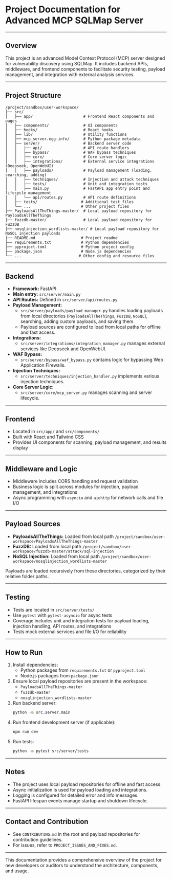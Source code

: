 # Project Documentation for Advanced MCP SQLMap Server

---

## Overview

This project is an advanced Model Context Protocol (MCP) server designed for vulnerability discovery using SQLMap. It includes backend APIs, middleware, and frontend components to facilitate security testing, payload management, and integration with external analysis services.

---

## Project Structure

```
/project/sandbox/user-workspace/
├── src/
│   ├── app/                      # Frontend React components and pages
│   ├── components/               # UI components
│   ├── hooks/                    # React hooks
│   ├── lib/                      # Utility functions
│   ├── mcp_server.egg-info/      # Python package metadata
│   ├── server/                   # Backend server code
│   │   ├── api/                  # API route handlers
│   │   ├── bypass/               # WAF bypass techniques
│   │   ├── core/                 # Core server logic
│   │   ├── integrations/         # External service integrations (Deepseek, OpenWebUI)
│   │   ├── payloads/             # Payload management (loading, searching, adding)
│   │   ├── techniques/           # Injection and attack techniques
│   │   ├── tests/                # Unit and integration tests
│   │   ├── main.py               # FastAPI app entry point and lifecycle management
│   │   └── api/routes.py         # API route definitions
│   ├── tests/                   # Additional test files
│   └── ...                      # Other project files
├── PayloadsAllTheThings-master/  # Local payload repository for PayloadsAllTheThings
├── fuzzdb-master/                # Local payload repository for FuzzDB
├── nosqlinjection_wordlists-master/ # Local payload repository for NoSQL injection payloads
├── README.md                    # Project readme
├── requirements.txt             # Python dependencies
├── pyproject.toml               # Python project config
├── package.json                 # Node.js dependencies
└── ...                         # Other config and resource files
```

---

## Backend

- **Framework:** FastAPI
- **Main entry:** `src/server/main.py`
- **API Routes:** Defined in `src/server/api/routes.py`
- **Payload Management:**  
  - `src/server/payloads/payload_manager.py` handles loading payloads from local directories (`PayloadsAllTheThings`, `FuzzDB`, `NoSQL`), searching, adding custom payloads, and saving them.
  - Payload sources are configured to load from local paths for offline and fast access.
- **Integrations:**  
  - `src/server/integrations/integration_manager.py` manages external services like Deepseek and OpenWebUI.
- **WAF Bypass:**  
  - `src/server/bypass/waf_bypass.py` contains logic for bypassing Web Application Firewalls.
- **Injection Techniques:**  
  - `src/server/techniques/injection_handler.py` implements various injection techniques.
- **Core Server Logic:**  
  - `src/server/core/mcp_server.py` manages scanning and server lifecycle.

---

## Frontend

- Located in `src/app/` and `src/components/`
- Built with React and Tailwind CSS
- Provides UI components for scanning, payload management, and results display

---

## Middleware and Logic

- Middleware includes CORS handling and request validation
- Business logic is split across modules for injection, payload management, and integrations
- Async programming with `asyncio` and `aiohttp` for network calls and file I/O

---

## Payload Sources

- **PayloadsAllTheThings:** Loaded from local path `/project/sandbox/user-workspace/PayloadsAllTheThings-master`
- **FuzzDB:** Loaded from local path `/project/sandbox/user-workspace/fuzzdb-master/attack/sql-injection`
- **NoSQL Injection:** Loaded from local path `/project/sandbox/user-workspace/nosqlinjection_wordlists-master`

Payloads are loaded recursively from these directories, categorized by their relative folder paths.

---

## Testing

- Tests are located in `src/server/tests/`
- Use `pytest` with `pytest-asyncio` for async tests
- Coverage includes unit and integration tests for payload loading, injection handling, API routes, and integrations
- Tests mock external services and file I/O for reliability

---

## How to Run

1. Install dependencies:
   - Python packages from `requirements.txt` or `pyproject.toml`
   - Node.js packages from `package.json`
2. Ensure local payload repositories are present in the workspace:
   - `PayloadsAllTheThings-master`
   - `fuzzdb-master`
   - `nosqlinjection_wordlists-master`
3. Run backend server:
   ```bash
   python -m src.server.main
   ```
4. Run frontend development server (if applicable):
   ```bash
   npm run dev
   ```
5. Run tests:
   ```bash
   python -m pytest src/server/tests
   ```

---

## Notes

- The project uses local payload repositories for offline and fast access.
- Async initialization is used for payload loading and integrations.
- Logging is configured for detailed error and info messages.
- FastAPI lifespan events manage startup and shutdown lifecycle.

---

## Contact and Contribution

- See `CONTRIBUTING.md` in the root and payload repositories for contribution guidelines.
- For issues, refer to `PROJECT_ISSUES_AND_FIXES.md`.

---

This documentation provides a comprehensive overview of the project for new developers or auditors to understand the architecture, components, and usage.

